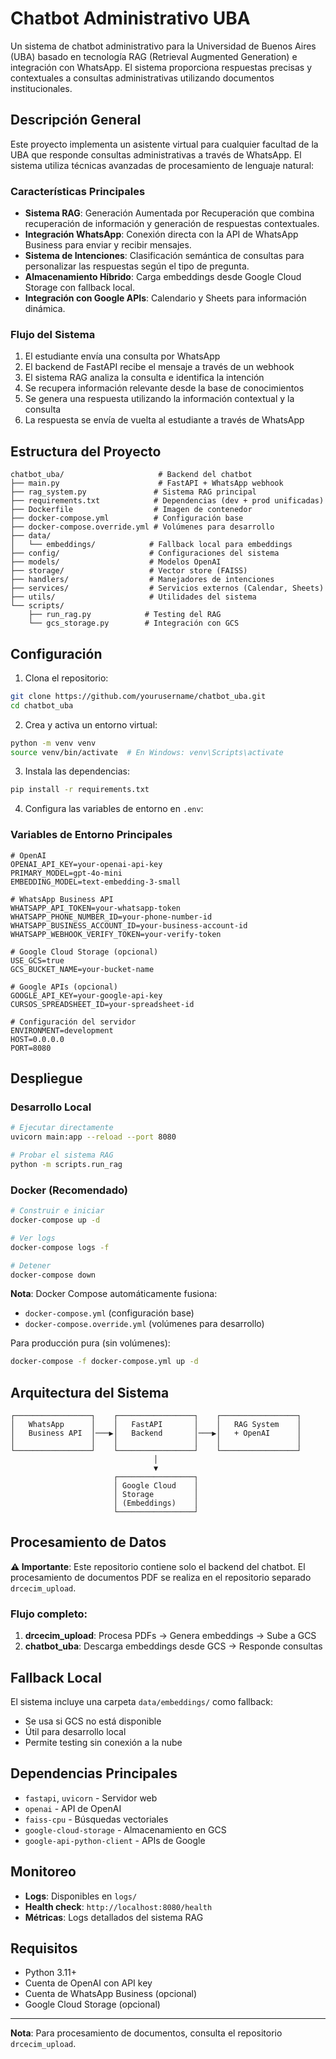 # Chatbot Administrativo UBA

Un sistema de chatbot administrativo para la Universidad de Buenos Aires (UBA) basado en tecnología RAG (Retrieval Augmented Generation) e integración con WhatsApp. El sistema proporciona respuestas precisas y contextuales a consultas administrativas utilizando documentos institucionales.

## Descripción General

Este proyecto implementa un asistente virtual para cualquier facultad de la UBA que responde consultas administrativas a través de WhatsApp. El sistema utiliza técnicas avanzadas de procesamiento de lenguaje natural:

### Características Principales

- **Sistema RAG**: Generación Aumentada por Recuperación que combina recuperación de información y generación de respuestas contextuales.
- **Integración WhatsApp**: Conexión directa con la API de WhatsApp Business para enviar y recibir mensajes.
- **Sistema de Intenciones**: Clasificación semántica de consultas para personalizar las respuestas según el tipo de pregunta.
- **Almacenamiento Híbrido**: Carga embeddings desde Google Cloud Storage con fallback local.
- **Integración con Google APIs**: Calendario y Sheets para información dinámica.

### Flujo del Sistema

1. El estudiante envía una consulta por WhatsApp
2. El backend de FastAPI recibe el mensaje a través de un webhook
3. El sistema RAG analiza la consulta e identifica la intención
4. Se recupera información relevante desde la base de conocimientos
5. Se genera una respuesta utilizando la información contextual y la consulta
6. La respuesta se envía de vuelta al estudiante a través de WhatsApp

## Estructura del Proyecto

```
chatbot_uba/                     # Backend del chatbot
├── main.py                      # FastAPI + WhatsApp webhook
├── rag_system.py               # Sistema RAG principal
├── requirements.txt            # Dependencias (dev + prod unificadas)
├── Dockerfile                  # Imagen de contenedor
├── docker-compose.yml          # Configuración base
├── docker-compose.override.yml # Volúmenes para desarrollo
├── data/
│   └── embeddings/            # Fallback local para embeddings
├── config/                    # Configuraciones del sistema
├── models/                    # Modelos OpenAI
├── storage/                   # Vector store (FAISS)
├── handlers/                  # Manejadores de intenciones
├── services/                  # Servicios externos (Calendar, Sheets)
├── utils/                     # Utilidades del sistema
└── scripts/
    ├── run_rag.py            # Testing del RAG
    └── gcs_storage.py        # Integración con GCS
```

## Configuración

1. Clona el repositorio:
```bash
git clone https://github.com/yourusername/chatbot_uba.git
cd chatbot_uba
```

2. Crea y activa un entorno virtual:
```bash
python -m venv venv
source venv/bin/activate  # En Windows: venv\Scripts\activate
```

3. Instala las dependencias:
```bash
pip install -r requirements.txt
```

4. Configura las variables de entorno en `.env`:

### Variables de Entorno Principales

```env
# OpenAI
OPENAI_API_KEY=your-openai-api-key
PRIMARY_MODEL=gpt-4o-mini
EMBEDDING_MODEL=text-embedding-3-small

# WhatsApp Business API
WHATSAPP_API_TOKEN=your-whatsapp-token
WHATSAPP_PHONE_NUMBER_ID=your-phone-number-id
WHATSAPP_BUSINESS_ACCOUNT_ID=your-business-account-id
WHATSAPP_WEBHOOK_VERIFY_TOKEN=your-verify-token

# Google Cloud Storage (opcional)
USE_GCS=true
GCS_BUCKET_NAME=your-bucket-name

# Google APIs (opcional)
GOOGLE_API_KEY=your-google-api-key
CURSOS_SPREADSHEET_ID=your-spreadsheet-id

# Configuración del servidor
ENVIRONMENT=development
HOST=0.0.0.0
PORT=8080
```

## Despliegue

### Desarrollo Local

```bash
# Ejecutar directamente
uvicorn main:app --reload --port 8080

# Probar el sistema RAG
python -m scripts.run_rag
```

### Docker (Recomendado)

```bash
# Construir e iniciar
docker-compose up -d

# Ver logs
docker-compose logs -f

# Detener
docker-compose down
```

**Nota**: Docker Compose automáticamente fusiona:
- `docker-compose.yml` (configuración base)
- `docker-compose.override.yml` (volúmenes para desarrollo)

Para producción pura (sin volúmenes):
```bash
docker-compose -f docker-compose.yml up -d
```

## Arquitectura del Sistema

```
┌─────────────────┐    ┌─────────────────┐    ┌─────────────────┐
│   WhatsApp      │    │   FastAPI       │    │   RAG System    │
│   Business API  │───▶│   Backend       │───▶│   + OpenAI      │
│                 │    │                 │    │                 │
└─────────────────┘    └─────────────────┘    └─────────────────┘
                                │
                                ▼
                       ┌─────────────────┐
                       │ Google Cloud    │
                       │ Storage         │
                       │ (Embeddings)    │
                       └─────────────────┘
```

## Procesamiento de Datos

**⚠️ Importante**: Este repositorio contiene solo el backend del chatbot. El procesamiento de documentos PDF se realiza en el repositorio separado `drcecim_upload`.

### Flujo completo:
1. **drcecim_upload**: Procesa PDFs → Genera embeddings → Sube a GCS
2. **chatbot_uba**: Descarga embeddings desde GCS → Responde consultas

## Fallback Local

El sistema incluye una carpeta `data/embeddings/` como fallback:
- Se usa si GCS no está disponible
- Útil para desarrollo local
- Permite testing sin conexión a la nube

## Dependencias Principales

- `fastapi`, `uvicorn` - Servidor web
- `openai` - API de OpenAI
- `faiss-cpu` - Búsquedas vectoriales
- `google-cloud-storage` - Almacenamiento en GCS
- `google-api-python-client` - APIs de Google

## Monitoreo

- **Logs**: Disponibles en `logs/`
- **Health check**: `http://localhost:8080/health`
- **Métricas**: Logs detallados del sistema RAG

## Requisitos

- Python 3.11+
- Cuenta de OpenAI con API key
- Cuenta de WhatsApp Business (opcional)
- Google Cloud Storage (opcional)

---

**Nota**: Para procesamiento de documentos, consulta el repositorio `drcecim_upload`.